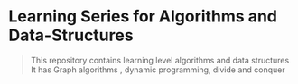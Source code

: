 # Learning Series for Algorithms and Data-Structures
> This repository contains learning level algorithms and data structures It has Graph algorithms , dynamic programming, divide and conquer
